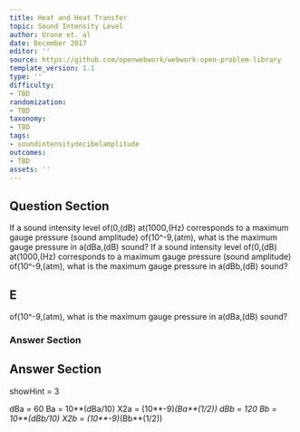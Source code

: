 ```yaml
---
title: Heat and Heat Transfer
topic: Sound Intensity Level
author: Urone et. al
date: December 2017
editor: ''
source: https://github.com/openwebwork/webwork-open-problem-library
template_version: 1.1
type: ''
difficulty:
- TBD
randomization:
- TBD
taxonomy:
- TBD
tags:
- soundintensitydecibelamplitude
outcomes:
- TBD
assets: ''
---
```


## Question Section 

If a sound intensity level of(0,(dB) at(1000,(Hz) corresponds to a maximum gauge pressure (sound amplitude) of(10^-9,(atm), what is the maximum gauge pressure in a(dBa,(dB) sound?
If a sound intensity level of(0,(dB) at(1000,(Hz) corresponds to a maximum gauge pressure (sound amplitude) of(10^-9,(atm), what is the maximum gauge pressure in a(dBb,(dB) sound?

## E
of(10^-9,(atm), what is the maximum gauge pressure in a(dBa,(dB) sound?
### Answer Section


## Answer Section

showHint = 3

dBa = 60
Ba = 10**(dBa/10)
X2a = (10**-9)*(Ba**(1/2))
dBb = 120
Bb = 10**(dBb/10)
X2b = (10**-9)*(Bb**(1/2))
